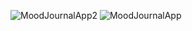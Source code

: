 ![MoodJournalApp2](https://github.com/TanushreeShetty22/Mood_Journal_App/assets/95708912/f7db7582-9aff-4d22-94ae-5c555689abd5)
![MoodJournalApp](https://github.com/TanushreeShetty22/Mood_Journal_App/assets/95708912/72cff4d9-2e37-40aa-b818-da2249294785)
